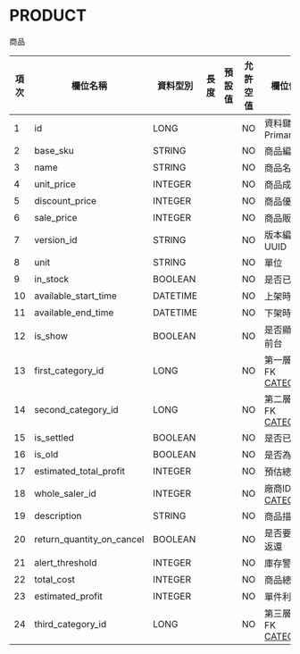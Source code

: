 # PRODUCT

商品

| 項次 | 欄位名稱                      | 資料型別     | 長度 | 預設值 | 允許空值 | 欄位備註                                            |
|----|---------------------------|----------|----|-----|------|-------------------------------------------------|
| 1  | id                        | LONG     |    |     | NO   | 資料鍵值，PrimaryKey                                 |
| 2  | base_sku                  | STRING   |    |     | NO   | 商品編號                                            |
| 3  | name                      | STRING   |    |     | NO   | 商品名稱                                            |
| 4  | unit_price                | INTEGER  |    |     | NO   | 商品成本                                            |
| 5  | discount_price            | INTEGER  |    |     | NO   | 商品優惠價                                           |
| 6  | sale_price                | INTEGER  |    |     | NO   | 商品販售價                                           |
| 7  | version_id                | STRING   |    |     | NO   | 版本編號 UUID                                       |
| 8  | unit                      | STRING   |    |     | NO   | 單位                                              |
| 9  | in_stock                  | BOOLEAN  |    |     | NO   | 是否已到貨                                           |
| 10 | available_start_time      | DATETIME |    |     | NO   | 上架時間                                            |
| 11 | available_end_time        | DATETIME |    |     | NO   | 下架時間                                            |
| 12 | is_show                   | BOOLEAN  |    |     | NO   | 是否顯示在前台                                         |
| 13 | first_category_id         | LONG     |    |     | NO   | 第一層分類  FK [CATEGORY](/src/main/doc/DB/CATEGORY) |
| 14 | second_category_id        | LONG     |    |     | NO   | 第二層分類  FK [CATEGORY](/src/main/doc/DB/CATEGORY) |
| 15 | is_settled                | BOOLEAN  |    |     | NO   | 是否已结清                                           |
| 16 | is_old                    | BOOLEAN  |    |     | NO   | 是否為舊貨                                           |
| 17 | estimated_total_profit    | INTEGER  |    |     | NO   | 預估總利潤                                           |
| 18 | whole_saler_id            | INTEGER  |    |     | NO   | 廠商ID FK  [CATEGORY](/src/main/doc/DB/CATEGORY)  |
| 19 | description               | STRING   |    |     | NO   | 商品描述                                            |
| 20 | return_quantity_on_cancel | BOOLEAN  |    |     | NO   | 是否要庫存返還                                         |
| 21 | alert_threshold           | INTEGER  |    |     | NO   | 庫存警示數                                           |
| 22 | total_cost                | INTEGER   |    |     | NO   | 商品總成本                                           |
| 23 | estimated_profit          | INTEGER   |    |     | NO   | 單件利潤                                            |
| 24 | third_category_id          | LONG     |    |     | NO   | 第三層分類  FK [CATEGORY](/src/main/doc/DB/CATEGORY) |
